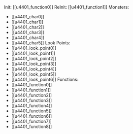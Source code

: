 Init: [[u4401_function0]]
ReInit: [[u4401_function1]]
Monsters:
- [[u4401_char0]]
- [[u4401_char1]]
- [[u4401_char2]]
- [[u4401_char3]]
- [[u4401_char4]]
- [[u4401_char5]]
Look Points:
- [[u4401_look_point0]]
- [[u4401_look_point1]]
- [[u4401_look_point2]]
- [[u4401_look_point3]]
- [[u4401_look_point4]]
- [[u4401_look_point5]]
- [[u4401_look_point6]]
Functions:
- [[u4401_function0]]
- [[u4401_function1]]
- [[u4401_function2]]
- [[u4401_function3]]
- [[u4401_function4]]
- [[u4401_function5]]
- [[u4401_function6]]
- [[u4401_function7]]
- [[u4401_function8]]
